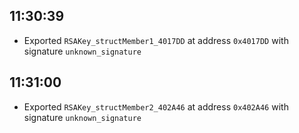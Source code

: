 
## 11:30:39
- Exported `RSAKey_structMember1_4017DD` at address `0x4017DD` with signature `unknown_signature`

## 11:31:00
- Exported `RSAKey_structMember2_402A46` at address `0x402A46` with signature `unknown_signature`
